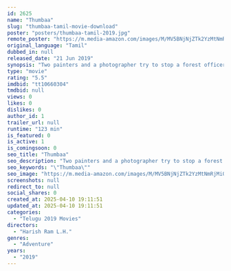 ```yaml
---
id: 2625
name: "Thumbaa"
slug: "thumbaa-tamil-movie-download"
poster: "posters/thumbaa-tamil-2019.jpg"
remote_poster: "https://m.media-amazon.com/images/M/MV5BNjNjZTk2YzMtNmRjMi00M2FlLTlmZTYtYzUyMmE5NmIwZWIzXkEyXkFqcGdeQXVyMTEzNzg0Mjkx._V1_SX300.jpg"
original_language: "Tamil"
dubbed_in: null
released_date: "21 Jun 2019"
synopsis: "Two painters and a photographer try to stop a forest officer from poaching a tiger."
type: "movie"
rating: "5.5"
imdbid: "tt10660304"
tmdbid: null
views: 0
likes: 0
dislikes: 0
author_id: 1
trailer_url: null
runtime: "123 min"
is_featured: 0
is_active: 1
is_comingsoon: 0
seo_title: "Thumbaa"
seo_description: "Two painters and a photographer try to stop a forest officer from poaching a tiger."
seo_keywords: "\"Thumbaa\""
seo_image: "https://m.media-amazon.com/images/M/MV5BNjNjZTk2YzMtNmRjMi00M2FlLTlmZTYtYzUyMmE5NmIwZWIzXkEyXkFqcGdeQXVyMTEzNzg0Mjkx._V1_SX300.jpg"
screenshots: null
redirect_to: null
social_shares: 0
created_at: 2025-04-10 19:11:51
updated_at: 2025-04-10 19:11:51
categories:
  - "Telugu 2019 Movies"
directors:
  - "Harish Ram L.H."
genres:
  - "Adventure"
years:
  - "2019"
---
```

